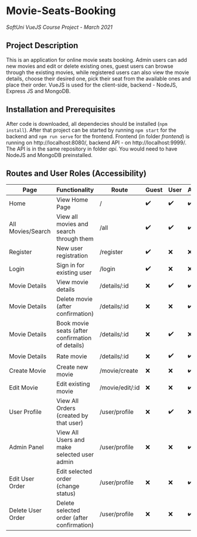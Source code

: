 # Movie-Seats-Booking

*SoftUni VueJS Course Project - March 2021*

## Project Description

This is an application for online movie seats booking. Admin users can add new movies and edit or delete existing ones, guest users can browse through the existing movies, while registered users can also view the movie details, choose their desired one, pick their seat from the available ones and place their order.
VueJS is used for the client-side, backend - NodeJS, Express JS and MongoDB.

## Installation and Prerequisites

After code is downloaded, all dependecies should be installed (`npm install`). After that project can be started by running `npm start` for the backend and `npm run serve` for the frontend. Frontend (in folder *frontend*) is running on http://localhost:8080/, backend API - on http://localhost:9999/. The API is in the same repository in folder *api*. You would need to have NodeJS and MongoDB preinstalled.

## Routes and User Roles (Accessibility)

| Page               | Functionality                                             | Route         | Guest            | User             | Admin            |
| -----              | --------------                                            |-------        | -------------    |------            |-------           |
| Home               | View Home Page                                            |/              |:heavy_check_mark:|:heavy_check_mark:|:heavy_check_mark:|
| All Movies/Search  | View all movies and search through them                   |/all           |:heavy_check_mark:|:heavy_check_mark:|:heavy_check_mark:|
| Register           | New user registration                                     |/register      |:heavy_check_mark:|       :x:        |         :x:      |
| Login              | Sign in for existing user                                 |/login         |:heavy_check_mark:|       :x:        |         :x:      |
| Movie Details      | View movie details                                        |/details/:id   |:x:               |:heavy_check_mark:|:heavy_check_mark:|
| Movie Details      | Delete movie (after confirmation)                         |/details/:id   |       :x:        |       :x:        |:heavy_check_mark:|
| Movie Details      | Book movie seats (after confirmation of details)          |/details/:id   |       :x:        |:heavy_check_mark:|       :x:        |
| Movie Details      | Rate movie                                                |/details/:id   |       :x:        |:heavy_check_mark:|:heavy_check_mark:|
| Create Movie       | Create new movie                                          |/movie/create  |:x:               |:x:               |:heavy_check_mark:|
| Edit Movie         | Edit existing movie                                       |/movie/edit/:id|:x:               |:x:               |:heavy_check_mark:|
| User Profile       | View All Orders (created by that user)                    |/user/profile  |:x:               |:heavy_check_mark:|:x:               |
| Admin Panel        | View All Users and make selected user admin               |/user/profile  |:x:               |:x:               |:heavy_check_mark:|
| Edit User Order    | Edit selected order (change status)                       |/user/profile  |:x:               |:x:               |:heavy_check_mark:|
| Delete User Order  | Delete selected order (after confirmation)                |/user/profile  |:x:               |:x:               |:heavy_check_mark:|


